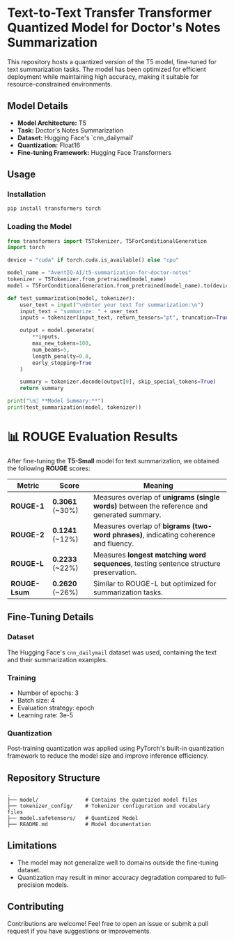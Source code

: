 # Text-to-Text Transfer Transformer Quantized Model for Doctor's Notes Summarization

This repository hosts a quantized version of the T5 model, fine-tuned for text summarization tasks. The model has been optimized for efficient deployment while maintaining high accuracy, making it suitable for resource-constrained environments.

## Model Details

- **Model Architecture:** T5  
- **Task:** Doctor's Notes Summarization  
- **Dataset:** Hugging Face's `cnn_dailymail'  
- **Quantization:** Float16  
- **Fine-tuning Framework:** Hugging Face Transformers  

## Usage

### Installation

```sh
pip install transformers torch
```

### Loading the Model

```python
from transformers import T5Tokenizer, T5ForConditionalGeneration
import torch

device = "cuda" if torch.cuda.is_available() else "cpu"

model_name = "AventIQ-AI/t5-summarization-for-doctor-notes"
tokenizer = T5Tokenizer.from_pretrained(model_name)
model = T5ForConditionalGeneration.from_pretrained(model_name).to(device)

def test_summarization(model, tokenizer):
    user_text = input("\nEnter your text for summarization:\n")
    input_text = "summarize: " + user_text
    inputs = tokenizer(input_text, return_tensors="pt", truncation=True, max_length=512).to(device)

    output = model.generate(
        **inputs,
        max_new_tokens=100,
        num_beams=5,
        length_penalty=0.8,
        early_stopping=True
    )

    summary = tokenizer.decode(output[0], skip_special_tokens=True)
    return summary

print("\n📝 **Model Summary:**")
print(test_summarization(model, tokenizer))
```

# 📊 ROUGE Evaluation Results
 
After fine-tuning the **T5-Small** model for text summarization, we obtained the following **ROUGE** scores:

| **Metric**  | **Score**  | **Meaning** |
|-------------|-----------|-------------|
| **ROUGE-1** | **0.3061** (~30%) | Measures overlap of **unigrams (single words)** between the reference and generated summary. |
| **ROUGE-2** | **0.1241** (~12%) | Measures overlap of **bigrams (two-word phrases)**, indicating coherence and fluency. |
| **ROUGE-L** | **0.2233** (~22%) | Measures **longest matching word sequences**, testing sentence structure preservation. |
| **ROUGE-Lsum** | **0.2620** (~26%) | Similar to ROUGE-L but optimized for summarization tasks. |
 

## Fine-Tuning Details

### Dataset

The Hugging Face's `cnn_dailymail` dataset was used, containing the text and their summarization examples.

### Training

- Number of epochs: 3
- Batch size: 4  
- Evaluation strategy: epoch  
- Learning rate: 3e-5  

### Quantization

Post-training quantization was applied using PyTorch's built-in quantization framework to reduce the model size and improve inference efficiency.

## Repository Structure

```
.
├── model/               # Contains the quantized model files
├── tokenizer_config/    # Tokenizer configuration and vocabulary files
├── model.safetensors/   # Quantized Model
├── README.md            # Model documentation
```

## Limitations

- The model may not generalize well to domains outside the fine-tuning dataset.  
- Quantization may result in minor accuracy degradation compared to full-precision models.  

## Contributing

Contributions are welcome! Feel free to open an issue or submit a pull request if you have suggestions or improvements.

